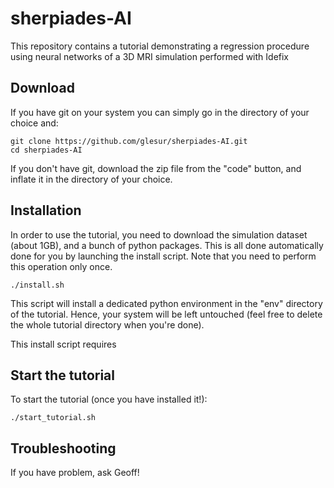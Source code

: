 # sherpiades-AI

This repository contains a tutorial demonstrating a regression procedure using neural networks of a 3D MRI simulation performed with Idefix

## Download

If you have git on your system you can simply go in the directory of your choice and:
```
git clone https://github.com/glesur/sherpiades-AI.git
cd sherpiades-AI
```

If you don't have git, download the zip file from the "code" button, and inflate it in the directory of your choice.


## Installation

In order to use the tutorial, you need to download the simulation dataset (about 1GB), and a bunch of python packages. This is all done automatically done for you by launching the install script. Note that you need to perform this operation only once.

```
./install.sh
```

This script will install a dedicated python environment in the "env" directory of the tutorial. Hence, your system will be left untouched (feel free to delete the whole tutorial directory when you're done).

This install script requires 


## Start the tutorial

To start the tutorial (once you have installed it!):

```
./start_tutorial.sh
```

## Troubleshooting

If you have problem, ask Geoff!
